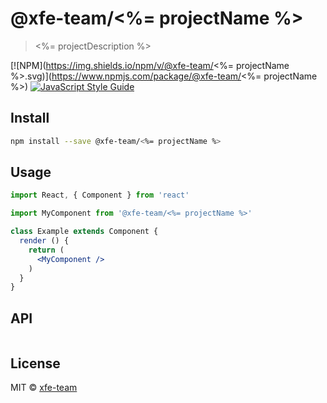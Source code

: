 # @xfe-team/<%= projectName %>

> <%= projectDescription %>

[![NPM](https://img.shields.io/npm/v/@xfe-team/<%= projectName %>.svg)](https://www.npmjs.com/package/@xfe-team/<%= projectName %>) [![JavaScript Style Guide](https://img.shields.io/badge/code_style-standard-brightgreen.svg)](https://standardjs.com)

## Install

```bash
npm install --save @xfe-team/<%= projectName %>
```

## Usage

```jsx
import React, { Component } from 'react'

import MyComponent from '@xfe-team/<%= projectName %>'

class Example extends Component {
  render () {
    return (
      <MyComponent />
    )
  }
}
```

## API
```JavaScript
```

## License

MIT © [xfe-team](https://github.com/xfeteam)
